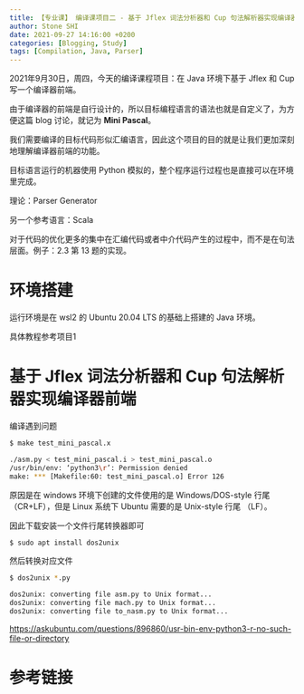 ```yaml
---
title: 【专业课】 编译课项目二 - 基于 Jflex 词法分析器和 Cup 句法解析器实现编译器前端
author: Stone SHI
date: 2021-09-27 14:16:00 +0200
categories: [Blogging, Study]
tags: [Compilation, Java, Parser]
---
```


2021年9月30日，周四，今天的编译课程项目：在 Java 环境下基于 Jflex 和 Cup 写一个编译器前端。

由于编译器的前端是自行设计的，所以目标编程语言的语法也就是自定义了，为方便这篇 blog 讨论，就记为 **Mini Pascal**。

我们需要编译的目标代码形似汇编语言，因此这个项目的目的就是让我们更加深刻地理解编译器前端的功能。

目标语言运行的机器使用 Python 模拟的，整个程序运行过程也是直接可以在环境里完成。

理论：Parser Generator

另一个参考语言：Scala

对于代码的优化更多的集中在汇编代码或者中介代码产生的过程中，而不是在句法层面。例子：2.3 第 13 题的实现。

# 环境搭建

运行环境是在 wsl2 的 Ubuntu 20.04 LTS 的基础上搭建的 Java 环境。

具体教程参考项目1

# 基于 Jflex 词法分析器和 Cup 句法解析器实现编译器前端

编译遇到问题

```sh
$ make test_mini_pascal.x

./asm.py < test_mini_pascal.i > test_mini_pascal.o
/usr/bin/env: ‘python3\r’: Permission denied
make: *** [Makefile:60: test_mini_pascal.o] Error 126
```

原因是在 windows 环境下创建的文件使用的是 Windows/DOS-style 行尾 （CR+LF），但是 Linux 系统下 Ubuntu 需要的是 Unix-style 行尾 （LF）。

因此下载安装一个文件行尾转换器即可

```sh
$ sudo apt install dos2unix
```

然后转换对应文件

```sh
$ dos2unix *.py

dos2unix: converting file asm.py to Unix format...
dos2unix: converting file mach.py to Unix format...
dos2unix: converting file to_nasm.py to Unix format...
```

https://askubuntu.com/questions/896860/usr-bin-env-python3-r-no-such-file-or-directory

# 参考链接
